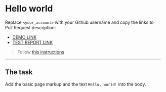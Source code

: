# Hello world
Replace `<your_account>` with your Github username and copy the links to Pull Request description:
- [DEMO LINK](https://Safina-coder.github.io/layout_hello-world/)
- [TEST REPORT LINK](https://Safina-coder.github.io/layout_hello-world/report/html_report/)

> Follow [this instructions](https://mate-academy.github.io/layout_task-guideline/#how-to-solve-the-layout-tasks-on-github)
___

## The task 
Add the basic page markup and the text `Hello, world!` into the body.
